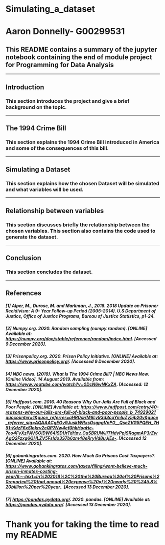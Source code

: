 
# Simulating_a_dataset
# Aaron Donnelly- G00299531

## This README contains a summary of the jupyter notebook containing the end of module project for Programming for Data Analysis
***

## Introduction
### This section introduces the project and give a brief background on the topic.
***
## The 1994 Crime Bill
### This section explains the 1994 Crime Bill introduced in America and some of the consequences of this bill.
***
## Simulating a Dataset
### This section explains how the chosen Dataset will be simulated and what variables will be used.
***
## Relationship between variables
### This section discusses briefly the relationship between the chosen variables. This section also contains the code used to generate the dataset.
***
## Conclusion
### This section concludes the dataset.
***
## References
##### [1] Alper, M., Durose, M. and Markman, J., 2018. 2018 Update on Prisoner Recidivism: A 9- Year Follow-up Period (2005-2014). U.S Department of Justice, Office of Justice Programs, Bureau of Justice Statistics, p1-24.
##### [2] Numpy.org. 2020. Random sampling (numpy.random). [ONLINE] Available at: https://numpy.org/doc/stable/reference/random/index.html. [Accessed 9 December 2020].
##### [3] Prisonpolicy.org. 2020. Prison Policy Initiative. [ONLINE] Available at: https://www.prisonpolicy.org/. [Accessed 9 December 2020].
##### [4] NBC news. (2019). What Is The 1994 Crime Bill? | NBC News Now. [Online Video]. 14 August 2019. Available from: https://www.youtube.com/watch?v=0DcN6wNKxZA. [Accessed: 12 December 2020].
##### [5] Huffpost.com. 2016. 40 Reasons Why Our Jails Are Full of Black and Poor People. [ONLINE] Available at: https://www.huffpost.com/entry/40-reasons-why-our-jails-are-full-of-black-and-poor-people_b_7492902?guccounter=1&guce_referrer=aHR0cHM6Ly93d3cuYmluZy5jb20v&guce_referrer_sig=AQAAACgEGv9JuskWRxsOsgpgVnPG__QseZVG5PQEH_7H51-KdzF6xSlokrv2eQP7Nw4ef0hkHoqHe-7oo4FvXzPAVSOIDW64ISDUrTdHpv_CaSBRUWJiTHdvPpjSRagmAP3rZwAgQ2Fzxg6QHLZV5FsIdo3S7b6zm48eRryVd8uJjEs-. [Accessed 12 December 2020].
##### [6] gobankingrates.com. 2020. How Much Do Prisons Cost Taxpayers?. [ONLINE] Available at: https://www.gobankingrates.com/taxes/filing/wont-believe-much-prison-inmates-costing-year/#:~:text=In%202018%2C%20the%20Bureau%20of%20Prisons%20reported%20that,annual%20expense%20of%20nearly%20%245.8%20billion%20per%20year.. [Accessed 13 December 2020].
##### [7] https://pandas.pydata.org/. 2020. pandas. [ONLINE] Available at: https://pandas.pydata.org/. [Accessed 13 December 2020].



# Thank you for taking the time to read my README
